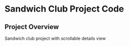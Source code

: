 # Sandwich Club Project Code

## Project Overview
Sandwich club project with scrollable details view


